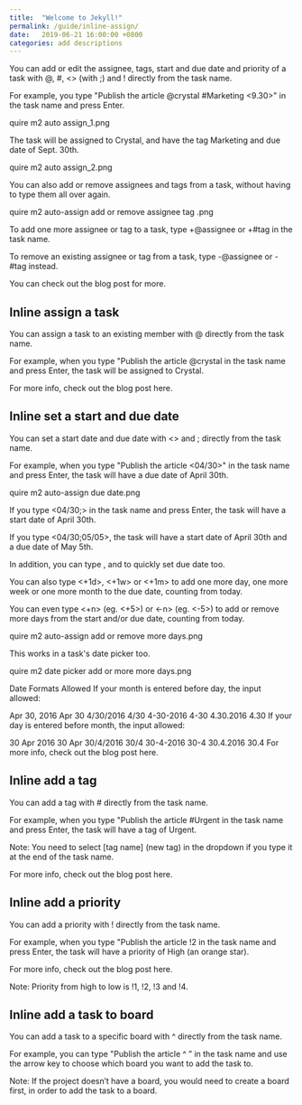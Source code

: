 ```yaml
---
title:  "Welcome to Jekyll!"
permalink: /guide/inline-assign/
date:   2019-06-21 16:00:00 +0800
categories: add descriptions
---
```



You can add or edit the assignee, tags, start and due date and priority of a task with @, #, <> (with ;) and ! directly from the task name.

For example, you type "Publish the article @crystal #Marketing <9.30>" in the task name and press Enter.

quire m2 auto assign_1.png

The task will be assigned to Crystal, and have the tag Marketing and due date of Sept. 30th.

quire m2 auto assign_2.png

You can also add or remove assignees and tags from a task, without having to type them all over again.

quire m2 auto-assign add or remove assignee tag .png

To add one more assignee or tag to a task, type +@assignee or +#tag in the task name.

To remove an existing assignee or tag from a task, type -@assignee or -#tag instead.

You can check out the blog post for more.






## Inline assign a task

You can assign a task to an existing member with @ directly from the task name.

For example, when you type "Publish the article @crystal in the task name and press Enter, the task will be assigned to Crystal.

For more info, check out the blog post here.






## Inline set a start and due date

You can set a start date and due date with <> and ; directly from the task name.

For example, when you type "Publish the article <04/30>" in the task name and press Enter, the task will have a due date of April 30th.

quire m2 auto-assign due date.png

If you type <04/30;> in the task name and press Enter, the task will have a start date of April 30th.

If you type <04/30;05/05>, the task will have a start date of April 30th and a due date of May 5th.

In addition, you can type <today>, <tomorrow> and <next week> to quickly set due date too.

You can also type <+1d>, <+1w> or <+1m> to add one more day, one more week or one more month to the due date, counting from today.

You can even type <+n> (eg. <+5>) or <-n> (eg. <-5>) to add or remove more days from the start and/or due date, counting from today.

quire m2 auto-assign add or remove more days.png

This works in a task's date picker too.

quire m2 date picker add or more more days.png

Date Formats Allowed
If your month is entered before day, the input allowed:

Apr 30, 2016
Apr 30
4/30/2016
4/30
4-30-2016
4-30
4.30.2016
4.30
If your day is entered before month, the input allowed:

30 Apr 2016
30 Apr
30/4/2016
30/4
30-4-2016
30-4
30.4.2016
30.4
For more info, check out the blog post here.






## Inline add a tag
You can add a tag with # directly from the task name.

For example, when you type "Publish the article #Urgent in the task name and press Enter, the task will have a tag of Urgent.

Note: You need to select [tag name] (new tag) in the dropdown if you type it at the end of the task name.

For more info, check out the blog post here.








## Inline add a priority

You can add a priority with ! directly from the task name.

For example, when you type "Publish the article !2 in the task name and press Enter, the task will have a priority of High (an orange star).

For more info, check out the blog post here. 

Note: Priority from high to low is !1, !2, !3 and !4.






## Inline add a task to board
You can add a task to a specific board with ^ directly from the task name.

For example, you can type "Publish the article ^ ” in the task name and use the arrow key to choose which board you want to add the task to.

Note: If the project doesn’t have a board, you would need to create a board first, in order to add the task to a board. 
